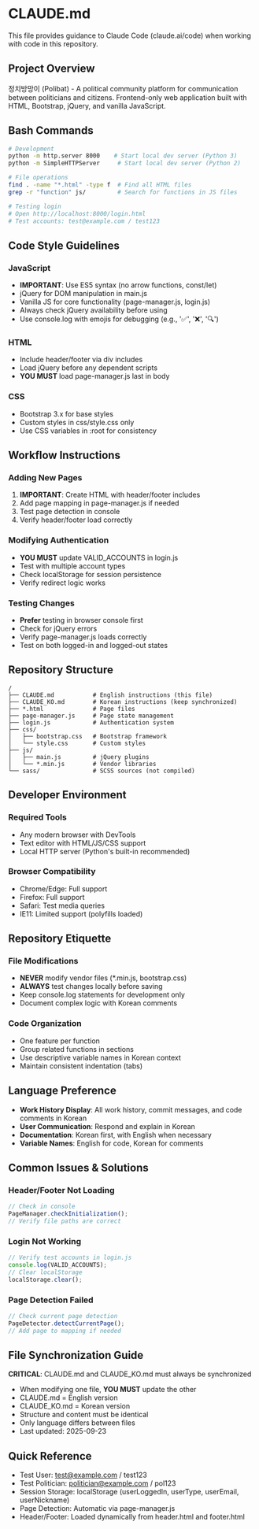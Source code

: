 # CLAUDE.md

This file provides guidance to Claude Code (claude.ai/code) when working with code in this repository.

## Project Overview
정치방망이 (Polibat) - A political community platform for communication between politicians and citizens. Frontend-only web application built with HTML, Bootstrap, jQuery, and vanilla JavaScript.

## Bash Commands
```bash
# Development
python -m http.server 8000    # Start local dev server (Python 3)
python -m SimpleHTTPServer     # Start local dev server (Python 2)

# File operations
find . -name "*.html" -type f  # Find all HTML files
grep -r "function" js/         # Search for functions in JS files

# Testing login
# Open http://localhost:8000/login.html
# Test accounts: test@example.com / test123
```

## Code Style Guidelines

### JavaScript
- **IMPORTANT**: Use ES5 syntax (no arrow functions, const/let)
- jQuery for DOM manipulation in main.js
- Vanilla JS for core functionality (page-manager.js, login.js)
- Always check jQuery availability before using
- Use console.log with emojis for debugging (e.g., '✅', '❌', '🔍')

### HTML
- Include header/footer via div includes
- Load jQuery before any dependent scripts
- **YOU MUST** load page-manager.js last in body

### CSS
- Bootstrap 3.x for base styles
- Custom styles in css/style.css only
- Use CSS variables in :root for consistency

## Workflow Instructions

### Adding New Pages
1. **IMPORTANT**: Create HTML with header/footer includes
2. Add page mapping in page-manager.js if needed
3. Test page detection in console
4. Verify header/footer load correctly

### Modifying Authentication
- **YOU MUST** update VALID_ACCOUNTS in login.js
- Test with multiple account types
- Check localStorage for session persistence
- Verify redirect logic works

### Testing Changes
- **Prefer** testing in browser console first
- Check for jQuery errors
- Verify page-manager.js loads correctly
- Test on both logged-in and logged-out states

## Repository Structure
```
/
├── CLAUDE.md           # English instructions (this file)
├── CLAUDE_KO.md        # Korean instructions (keep synchronized)
├── *.html              # Page files
├── page-manager.js     # Page state management
├── login.js            # Authentication system
├── css/
│   ├── bootstrap.css   # Bootstrap framework
│   └── style.css       # Custom styles
├── js/
│   ├── main.js         # jQuery plugins
│   └── *.min.js        # Vendor libraries
└── sass/               # SCSS sources (not compiled)
```

## Developer Environment

### Required Tools
- Any modern browser with DevTools
- Text editor with HTML/JS/CSS support
- Local HTTP server (Python's built-in recommended)

### Browser Compatibility
- Chrome/Edge: Full support
- Firefox: Full support
- Safari: Test media queries
- IE11: Limited support (polyfills loaded)

## Repository Etiquette

### File Modifications
- **NEVER** modify vendor files (*.min.js, bootstrap.css)
- **ALWAYS** test changes locally before saving
- Keep console.log statements for development only
- Document complex logic with Korean comments

### Code Organization
- One feature per function
- Group related functions in sections
- Use descriptive variable names in Korean context
- Maintain consistent indentation (tabs)

## Language Preference
- **Work History Display**: All work history, commit messages, and code comments in Korean
- **User Communication**: Respond and explain in Korean
- **Documentation**: Korean first, with English when necessary
- **Variable Names**: English for code, Korean for comments

## Common Issues & Solutions

### Header/Footer Not Loading
```javascript
// Check in console
PageManager.checkInitialization();
// Verify file paths are correct
```

### Login Not Working
```javascript
// Verify test accounts in login.js
console.log(VALID_ACCOUNTS);
// Clear localStorage
localStorage.clear();
```

### Page Detection Failed
```javascript
// Check current page detection
PageDetector.detectCurrentPage();
// Add page to mapping if needed
```

## File Synchronization Guide
**CRITICAL**: CLAUDE.md and CLAUDE_KO.md must always be synchronized
- When modifying one file, **YOU MUST** update the other
- CLAUDE.md = English version
- CLAUDE_KO.md = Korean version
- Structure and content must be identical
- Only language differs between files
- Last updated: 2025-09-23

## Quick Reference
- Test User: test@example.com / test123
- Test Politician: politician@example.com / pol123
- Session Storage: localStorage (userLoggedIn, userType, userEmail, userNickname)
- Page Detection: Automatic via page-manager.js
- Header/Footer: Loaded dynamically from header.html and footer.html
